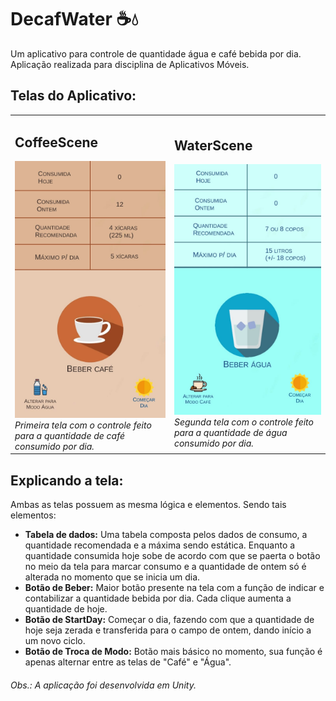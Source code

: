 # DecafWater ☕💧
 Um aplicativo para controle de quantidade água e café bebida por dia. Aplicação realizada para disciplina de Aplicativos Móveis.

## Telas do Aplicativo:

<table>
 <tr>
  <td>
   <h2>CoffeeScene</h2>
   <img src="https://github.com/mateusfilipe/DecafWater/blob/main/Assets/Images/tela1.jpg">
   <i>Primeira tela com o controle feito para a quantidade de café consumido por dia.</i>
  </td>
  <td>
   <h2>WaterScene</h2>
   <img src="https://github.com/mateusfilipe/DecafWater/blob/main/Assets/Images/tela2.jpg">
    <i>Segunda tela com o controle feito para a quantidade de água consumido por dia.</i>
  </td>
 </tr>
</table>

## Explicando a tela:
 Ambas as telas possuem as mesma lógica e elementos.
 Sendo tais elementos:
 * **Tabela de dados:** Uma tabela composta pelos dados de consumo, a quantidade recomendada e a máxima sendo estática. Enquanto a quantidade consumida hoje sobe de acordo com que se paerta o botão no meio da tela para marcar consumo e a quantidade de ontem só é alterada no momento que se inicia um dia.
 * **Botão de Beber:** Maior botão presente na tela com a função de indicar e contabilizar a quantidade bebida por dia. Cada clique aumenta a quantidade de hoje.
 * **Botão de StartDay:** Começar o dia, fazendo com que a quantidade de hoje seja zerada e transferida para o campo de ontem, dando início a um novo ciclo.
 * **Botão de Troca de Modo:** Botão mais básico no momento, sua função é apenas alternar entre as telas de "Café" e "Água". 


###### Obs.: A aplicação foi desenvolvida em Unity.

